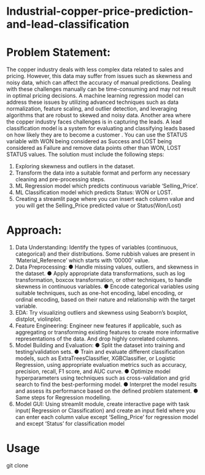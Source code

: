 # Industrial-copper-price-prediction-and-lead-classification

# Problem Statement:
The copper industry deals with less complex data related to sales and pricing. However, this data may suffer from issues such as skewness and noisy data, which can affect the accuracy of manual predictions. Dealing with these challenges manually can be time-consuming and may not result in optimal pricing decisions. A machine learning regression model can address these issues by utilizing advanced techniques such as data normalization, feature scaling, and outlier detection, and leveraging algorithms that are robust to skewed and noisy data. 
Another area where the copper industry faces challenges is in capturing the leads. A lead classification model is a system for evaluating and classifying leads based on how likely they are to become a customer . You can use the STATUS variable with WON being considered as Success and LOST being considered as Failure and remove data points other than WON, LOST STATUS values.
The solution must include the following steps:
1)	Exploring skewness and outliers in the dataset.
2)	Transform the data into a suitable format and perform any necessary cleaning and pre-processing steps.
3)	ML Regression model which predicts continuous variable ‘Selling_Price’.
4)	ML Classification model which predicts Status: WON or LOST.
5)	Creating a streamlit page where you can insert each column value and you will get the Selling_Price predicted value or Status(Won/Lost)


# Approach: 
1)	Data Understanding: Identify the types of variables (continuous, categorical) and their distributions. Some rubbish values are present in ‘Material_Reference’ which starts with ‘00000’ value.
2)	Data Preprocessing: 
●	 Handle missing values, outliers, and skewness in the dataset.
●	 Apply appropriate data transformations, such as log transformation, boxcox transformation, or other techniques, to handle skewness in continuous variables.
●	Encode categorical variables using suitable techniques, such as one-hot encoding, label encoding, or ordinal encoding, based on their nature and relationship with the target variable.
3)	EDA: Try visualizing outliers and skewness using Seaborn’s boxplot, distplot, violinplot.
4)	Feature Engineering: Engineer new features if applicable, such as aggregating or transforming existing features to create more informative representations of the data. And drop highly correlated columns.
5)	Model Building and Evaluation:
●	Split the dataset into training and testing/validation sets. 
●	Train and evaluate different classification models, such as ExtraTreesClassifier, XGBClassifier, or Logistic Regression, using appropriate evaluation metrics such as accuracy, precision, recall, F1 score, and AUC curve. 
●	Optimize model hyperparameters using techniques such as cross-validation and grid search to find the best-performing model.
●	Interpret the model results and assess its performance based on the defined problem statement.
●	Same steps for Regression modelling.
6)	Model GUI: Using streamlit module, create interactive page with task input( Regression or Classification) and create an input field where you can enter each column value except ‘Selling_Price’ for regression model and  except ‘Status’ for classification model


# Usage
git clone 
